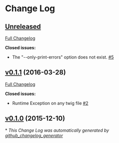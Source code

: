 # Change Log

## [Unreleased](https://github.com/lexcast/linter-twig/tree/HEAD)

[Full Changelog](https://github.com/lexcast/linter-twig/compare/v0.1.1...HEAD)

**Closed issues:**

- The "--only-print-errors" option does not exist. [\#5](https://github.com/lexcast/linter-twig/issues/5)

## [v0.1.1](https://github.com/lexcast/linter-twig/tree/v0.1.1) (2016-03-28)
[Full Changelog](https://github.com/lexcast/linter-twig/compare/v0.1.0...v0.1.1)

**Closed issues:**

- Runtime Exception on any twig file [\#2](https://github.com/lexcast/linter-twig/issues/2)

## [v0.1.0](https://github.com/lexcast/linter-twig/tree/v0.1.0) (2015-12-10)


\* *This Change Log was automatically generated by [github_changelog_generator](https://github.com/skywinder/Github-Changelog-Generator)*